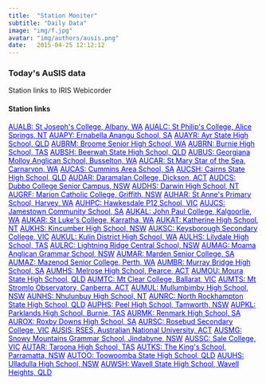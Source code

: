 ```yaml
---
title:  "Station Moniter"
subtitle: "Daily Data"
image: "img/f.jpg"
avatar: "img/authors/ausis.png"
date:   2015-04-25 12:12:12
---
```


### Today's AuSIS data
Station links to IRIS Webicorder

#### Station links 
<a href="https://www.iris.edu/app/station_monitor/#Today/S1-AUALB/webicorder/" style="color:blue;" target="_blank" rel="noopener noreferrer">AUALB: St Joseph's College, Albany, WA</a> 
<a href="https://www.iris.edu/app/station_monitor/#Today/S1-AUALC/webicorder/" style="color:blue;" target="_blank" rel="noopener noreferrer">AUALC: St Philip's College, Alice Springs, NT</a> 
<a href="https://www.iris.edu/app/station_monitor/#Today/S1-AUAPY/webicorder/" style="color:blue;" target="_blank" rel="noopener noreferrer">AUAPY: Ernabella Anangu School, SA</a> 
<a href="https://www.iris.edu/app/station_monitor/#Today/S1-AUAYR/webicorder/" style="color:blue;" target="_blank" rel="noopener noreferrer">AUAYR: Ayr State High School, QLD</a> 
<a href="https://www.iris.edu/app/station_monitor/#Today/S1-AUBRM/webicorder/" style="color:blue;" target="_blank" rel="noopener noreferrer">AUBRM: Broome Senior High School, WA</a> 
<a href="https://www.iris.edu/app/station_monitor/#Today/S1-AUBRN/webicorder/" style="color:blue;" target="_blank" rel="noopener noreferrer">AUBRN: Burnie High School, TAS</a> 
<a href="https://www.iris.edu/app/station_monitor/#Today/S1-AUBSH/webicorder/" style="color:blue;" target="_blank" rel="noopener noreferrer">AUBSH: Beerwah State High School, QLD</a> 
<a href="https://www.iris.edu/app/station_monitor/#Today/S1-AUBUS/webicorder/" style="color:blue;" target="_blank" rel="noopener noreferrer">AUBUS: Georgiana Molloy Anglican School, Busselton, WA</a> 
<a href="https://www.iris.edu/app/station_monitor/#Today/S1-AUCAR/webicorder/" style="color:blue;" target="_blank" rel="noopener noreferrer">AUCAR: St Mary Star of the Sea, Carnarvon, WA</a> 
<a href="https://www.iris.edu/app/station_monitor/#Today/S1-AUCAS/webicorder/" style="color:blue;" target="_blank" rel="noopener noreferrer">AUCAS: Cummins Area School, SA</a> 
<a href="https://www.iris.edu/app/station_monitor/#Today/S1-AUCSH/webicorder/" style="color:blue;" target="_blank" rel="noopener noreferrer">AUCSH: Cairns State High School, QLD</a> 
<a href="https://www.iris.edu/app/station_monitor/#Today/S1-AUDAR/webicorder/" style="color:blue;" target="_blank" rel="noopener noreferrer">AUDAR: Daramalan College, Dickson, ACT</a> 
<a href="https://www.iris.edu/app/station_monitor/#Today/S1-AUDCS/webicorder/" style="color:blue;" target="_blank" rel="noopener noreferrer">AUDCS: Dubbo College Senior Campus, NSW</a> 
<a href="https://www.iris.edu/app/station_monitor/#Today/S1-AUDHS/webicorder/" style="color:blue;" target="_blank" rel="noopener noreferrer">AUDHS: Darwin High School, NT</a> 
<a href="https://www.iris.edu/app/station_monitor/#Today/S1-AUGRF/webicorder/" style="color:blue;" target="_blank" rel="noopener noreferrer">AUGRF: Marion Catholic College, Griffith, NSW</a> 
<a href="https://www.iris.edu/app/station_monitor/#Today/S1-AUHAR/webicorder/" style="color:blue;" target="_blank" rel="noopener noreferrer">AUHAR: St Anne's Primary School, Harvey, WA</a> 
<a href="https://www.iris.edu/app/station_monitor/#Today/S1-AUHPC/webicorder/" style="color:blue;" target="_blank" rel="noopener noreferrer">AUHPC: Hawkesdale P12 School, VIC</a> 
<a href="https://www.iris.edu/app/station_monitor/#Today/S1-AUJCS/webicorder/" style="color:blue;" target="_blank" rel="noopener noreferrer">AUJCS: Jamestown Community School, SA</a> 
<a href="https://www.iris.edu/app/station_monitor/#Today/S1-AUKAL/webicorder/" style="color:blue;" target="_blank" rel="noopener noreferrer">AUKAL: John Paul College, Kalgoorlie, WA</a> 
<a href="https://www.iris.edu/app/station_monitor/#Today/S1-AUKAR/webicorder/" style="color:blue;" target="_blank" rel="noopener noreferrer">AUKAR: St Luke's College, Karratha, WA</a> 
<a href="https://www.iris.edu/app/station_monitor/#Today/S1-AUKAT/webicorder/" style="color:blue;" target="_blank" rel="noopener noreferrer">AUKAT: Katherine High School, NT</a> 
<a href="https://www.iris.edu/app/station_monitor/#Today/S1-AUKHS/webicorder/" style="color:blue;" target="_blank" rel="noopener noreferrer">AUKHS: Kincumber High School, NSW</a> 
<a href="https://www.iris.edu/app/station_monitor/#Today/S1-AUKSC/webicorder/" style="color:blue;" target="_blank" rel="noopener noreferrer">AUKSC: Keysborough Secondary College, VIC</a> 
<a href="https://www.iris.edu/app/station_monitor/#Today/S1-AUKUL/webicorder/" style="color:blue;" target="_blank" rel="noopener noreferrer">AUKUL: Kulin District High School, WA</a> 
<a href="https://www.iris.edu/app/station_monitor/#Today/S1-AULHS/webicorder/" style="color:blue;" target="_blank" rel="noopener noreferrer">AULHS: Lilydale High School, TAS</a> 
<a href="https://www.iris.edu/app/station_monitor/#Today/S1-AULRC/webicorder/" style="color:blue;" target="_blank" rel="noopener noreferrer">AULRC: Lightning Ridge Central School, NSW</a> 
<a href="https://www.iris.edu/app/station_monitor/#Today/S1-AUMAG/webicorder/" style="color:blue;" target="_blank" rel="noopener noreferrer">AUMAG: Moama Anglican Grammar School, NSW</a> 
<a href="https://www.iris.edu/app/station_monitor/#Today/S1-AUMAR/webicorder/" style="color:blue;" target="_blank" rel="noopener noreferrer">AUMAR: Marden Senior College, SA</a> 
<a href="https://www.iris.edu/app/station_monitor/#Today/S1-AUMAZ/webicorder/" style="color:blue;" target="_blank" rel="noopener noreferrer">AUMAZ: Mazenod Senior College, Perth, WA</a> 
<a href="https://www.iris.edu/app/station_monitor/#Today/S1-AUMBR/webicorder/" style="color:blue;" target="_blank" rel="noopener noreferrer">AUMBR: Murray Bridge High School, SA</a> 
<a href="https://www.iris.edu/app/station_monitor/#Today/S1-AUMHS/webicorder/" style="color:blue;" target="_blank" rel="noopener noreferrer">AUMHS: Melrose High School, Pearce, ACT</a> 
<a href="https://www.iris.edu/app/station_monitor/#Today/S1-AUMOU/webicorder/" style="color:blue;" target="_blank" rel="noopener noreferrer">AUMOU: Moura State High School, QLD</a> 
<a href="https://www.iris.edu/app/station_monitor/#Today/S1-AUMTC/webicorder/" style="color:blue;" target="_blank" rel="noopener noreferrer">AUMTC: Mt Clear College, Ballarat, VIC</a> 
<a href="https://www.iris.edu/app/station_monitor/#Today/S1-AUMTS/webicorder/" style="color:blue;" target="_blank" rel="noopener noreferrer">AUMTS: Mt Stromlo Observatory, Canberra, ACT</a> 
<a href="https://www.iris.edu/app/station_monitor/#Today/S1-AUMUL/webicorder/" style="color:blue;" target="_blank" rel="noopener noreferrer">AUMUL: Mullumbimby High School, NSW</a> 
<a href="https://www.iris.edu/app/station_monitor/#Today/S1-AUNHS/webicorder/" style="color:blue;" target="_blank" rel="noopener noreferrer">AUNHS: Nhulunbuy High School, NT</a> 
<a href="https://www.iris.edu/app/station_monitor/#Today/S1-AUNRC/webicorder/" style="color:blue;" target="_blank" rel="noopener noreferrer">AUNRC: North Rockhampton State High School, QLD</a> 
<a href="https://www.iris.edu/app/station_monitor/#Today/S1-AUPHS/webicorder/" style="color:blue;" target="_blank" rel="noopener noreferrer">AUPHS: Peel High School, Tamworth, NSW</a> 
<a href="https://www.iris.edu/app/station_monitor/#Today/S1-AUPKL/webicorder/" style="color:blue;" target="_blank" rel="noopener noreferrer">AUPKL: Parklands High School, Burnie, TAS</a> 
<a href="https://www.iris.edu/app/station_monitor/#Today/S1-AURMK/webicorder/" style="color:blue;" target="_blank" rel="noopener noreferrer">AURMK: Renmark High School, SA</a> 
<a href="https://www.iris.edu/app/station_monitor/#Today/S1-AUROX/webicorder/" style="color:blue;" target="_blank" rel="noopener noreferrer">AUROX: Roxby Downs High School, SA</a> 
<a href="https://www.iris.edu/app/station_monitor/#Today/S1-AURSC/webicorder/" style="color:blue;" target="_blank" rel="noopener noreferrer">AURSC: Rosebud Secondary College, VIC</a> 
<a href="https://www.iris.edu/app/station_monitor/#Today/S1-AUSIS/webicorder/" style="color:blue;" target="_blank" rel="noopener noreferrer">AUSIS: RSES, Australian National University, ACT</a> 
<a href="https://www.iris.edu/app/station_monitor/#Today/S1-AUSMG/webicorder/" style="color:blue;" target="_blank" rel="noopener noreferrer">AUSMG: Snowy Mountains Grammar School, Jindabyne, NSW</a> 
<a href="https://www.iris.edu/app/station_monitor/#Today/S1-AUSSC/webicorder/" style="color:blue;" target="_blank" rel="noopener noreferrer">AUSSC: Sale College, VIC</a> 
<a href="https://www.iris.edu/app/station_monitor/#Today/S1-AUTAR/webicorder/" style="color:blue;" target="_blank" rel="noopener noreferrer">AUTAR: Taroona High School, TAS</a> 
<a href="https://www.iris.edu/app/station_monitor/#Today/S1-AUTKS/webicorder/" style="color:blue;" target="_blank" rel="noopener noreferrer">AUTKS: The King's School, Parramatta, NSW</a> 
<a href="https://www.iris.edu/app/station_monitor/#Today/S1-AUTOO/webicorder/" style="color:blue;" target="_blank" rel="noopener noreferrer">AUTOO: Toowoomba State High School, QLD</a> 
<a href="https://www.iris.edu/app/station_monitor/#Today/S1-AUUHS/webicorder/" style="color:blue;" target="_blank" rel="noopener noreferrer">AUUHS: Ulladulla High School, NSW</a> 
<a href="https://www.iris.edu/app/station_monitor/#Today/S1-AUWSH/webicorder/" style="color:blue;" target="_blank" rel="noopener noreferrer">AUWSH: Wavell State High School, Wavell Heights, QLD</a>

